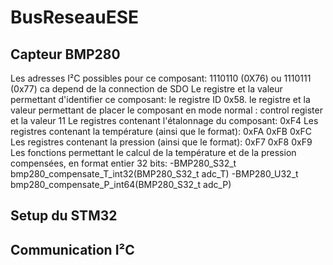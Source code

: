 # BusReseauESE
## Capteur BMP280
Les adresses I²C possibles pour ce composant: 1110110 (0X76) ou 1110111 (0x77) ca depend de la connection de SDO
Le registre et la valeur permettant d'identifier ce composant: le registre ID  0x58.
le registre et la valeur permettant de placer le composant en mode normal : control register et la valeur 11
Le registres contenant l'étalonnage du composant: 0xF4
Les registres contenant la température (ainsi que le format): 0xFA 0xFB 0xFC
Les registres contenant la pression (ainsi que le format): 0xF7 0xF8 0xF9
Les fonctions permettant le calcul de la température et de la pression compensées, en
format entier 32 bits: 
-BMP280_S32_t  bmp280_compensate_T_int32(BMP280_S32_t adc_T)
-BMP280_U32_t  bmp280_compensate_P_int64(BMP280_S32_t adc_P)


## Setup du STM32

## Communication I²C 


